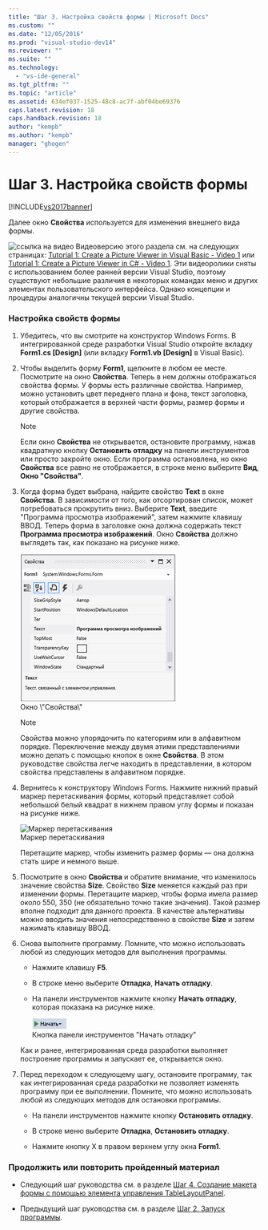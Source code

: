 ```yaml
---
title: "Шаг 3. Настройка свойств формы | Microsoft Docs"
ms.custom: ""
ms.date: "12/05/2016"
ms.prod: "visual-studio-dev14"
ms.reviewer: ""
ms.suite: ""
ms.technology: 
  - "vs-ide-general"
ms.tgt_pltfrm: ""
ms.topic: "article"
ms.assetid: 634ef037-1525-48c8-ac7f-abf04be69376
caps.latest.revision: 18
caps.handback.revision: 18
author: "kempb"
ms.author: "kempb"
manager: "ghogen"
---
```

# Шаг 3. Настройка свойств формы
[!INCLUDE[vs2017banner](../code-quality/includes/vs2017banner.md)]

Далее окно **Свойства** используется для изменения внешнего вида формы.  
  
 ![ссылка на видео](../data-tools/media/playvideo.png "PlayVideo") Видеоверсию этого раздела см. на следующих страницах: [Tutorial 1: Create a Picture Viewer in Visual Basic \- Video 1](http://go.microsoft.com/fwlink/?LinkId=205209) или [Tutorial 1: Create a Picture Viewer in C\# \- Video 1](http://go.microsoft.com/fwlink/?LinkId=205199).  Эти видеоролики сняты с использованием более ранней версии Visual Studio, поэтому существуют небольшие различия в некоторых командах меню и других элементах пользовательского интерфейса.  Однако концепции и процедуры аналогичны текущей версии Visual Studio.  
  
### Настройка свойств формы  
  
1.  Убедитесь, что вы смотрите на конструктор Windows Forms.  В интегрированной среде разработки Visual Studio откройте вкладку **Form1.cs \[Design\]** \(или вкладку **Form1.vb \[Design\]** в Visual Basic\).  
  
2.  Чтобы выделить форму **Form1**, щелкните в любом ее месте.  Посмотрите на окно **Свойства**. Теперь в нем должны отображаться свойства формы.  У формы есть различные свойства.  Например, можно установить цвет переднего плана и фона, текст заголовка, который отображается в верхней части формы, размер формы и другие свойства.  
  
    > [!NOTE]
    >  Если окно **Свойства** не открывается, остановите программу, нажав квадратную кнопку **Остановить отладку** на панели инструментов или просто закройте окно.  Если программа остановлена, но окно **Свойства** все равно не отображается, в строке меню выберите **Вид**, **Окно "Свойства"**.  
  
3.  Когда форма будет выбрана, найдите свойство **Text** в окне **Свойства**.  В зависимости от того, как отсортирован список, может потребоваться прокрутить вниз.  Выберите **Text**, введите "Программа просмотра изображений", затем нажмите клавишу ВВОД.  Теперь форма в заголовке окна должна содержать текст **Программа просмотра изображений**. Окно **Свойства** должно выглядеть так, как показано на рисунке ниже.  
  
     ![Окно &#92;"Свойства&#92;"](../ide/media/express_edittextproperty.png "Express\_EditTextProperty")  
Окно \\"Свойства\\"  
  
    > [!NOTE]
    >  Свойства можно упорядочить по категориям или в алфавитном порядке.  Переключение между двумя этими представлениями можно делать с помощью кнопок в окне **Свойства**.  В этом руководстве свойства легче находить в представлении, в котором свойства представлены в алфавитном порядке.  
  
4.  Вернитесь к конструктору Windows Forms.  Нажмите нижний правый маркер перетаскивания формы, который представляет собой небольшой белый квадрат в нижнем правом углу формы и показан на рисунке ниже.  
  
     ![Маркер перетаскивания](../ide/media/express_bottomrt_drag.png "Express\_BottomRT\_Drag")  
Маркер перетаскивания  
  
     Перетащите маркер, чтобы изменить размер формы — она должна стать шире и немного выше.  
  
5.  Посмотрите в окно **Свойства** и обратите внимание, что изменилось значение свойства **Size**.  Свойство **Size** меняется каждый раз при изменении формы.  Перетащите маркер, чтобы форма имела размер около 550, 350 \(не обязательно точно такие значения\). Такой размер вполне подходит для данного проекта.  В качестве альтернативы можно вводить значения непосредственно в свойстве **Size** и затем нажимать клавишу ВВОД.  
  
6.  Снова выполните программу.  Помните, что можно использовать любой из следующих методов для выполнения программы.  
  
    -   Нажмите клавишу **F5**.  
  
    -   В строке меню выберите **Отладка**, **Начать отладку**.  
  
    -   На панели инструментов нажмите кнопку **Начать отладку**, которая показана на рисунке ниже.  
  
         ![Кнопка панели инструментов "Начать отладку"](../ide/media/express_icondebug.png "Express\_IconDebug")  
Кнопка панели инструментов "Начать отладку"  
  
     Как и ранее, интегрированная среда разработки выполняет построение программы и запускает ее, открывается окно.  
  
7.  Перед переходом к следующему шагу, остановите программу, так как интегрированная среда разработки не позволяет изменять программу при ее выполнении.  Помните, что можно использовать любой из следующих методов для остановки программы.  
  
    -   На панели инструментов нажмите кнопку **Остановить отладку**.  
  
    -   В строке меню выберите **Отладка**, **Остановить отладку**.  
  
    -   Нажмите кнопку X в правом верхнем углу окна **Form1**.  
  
### Продолжить или повторить пройденный материал  
  
-   Следующий шаг руководства см. в разделе [Шаг 4. Создание макета формы с помощью элемента управления TableLayoutPanel](../ide/step-4-lay-out-your-form-with-a-tablelayoutpanel-control.md).  
  
-   Предыдущий шаг руководства см. в разделе [Шаг 2. Запуск программы](../ide/step-2-run-your-program.md).